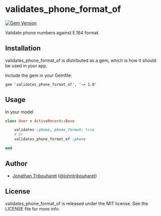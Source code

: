 # validates_phone_format_of

[![Gem Version](https://badge.fury.io/rb/validates_phone_format_of.svg)](http://badge.fury.io/rb/validates_phone_format_of)

Validate phone numbers against E.164 format.

## Installation

validates_phone_format_of is distributed as a gem, which is how it should be used in your app.

Include the gem in your Gemfile:

    gem 'validates_phone_format_of', '~> 1.0'

## Usage

In your model

```ruby
class User < ActiveRecord::Base

	validates :phone, phone_format: true
	# Or
	validates_phone_format_of :phone

end
```

## Author

- [Jonathan Tribouharet](https://github.com/jonathantribouharet) ([@johntribouharet](https://twitter.com/johntribouharet))

## License

validates_phone_format_of is released under the MIT license. See the LICENSE file for more info.
